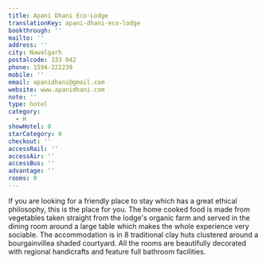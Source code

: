 ```yaml
---
title: Apani Dhani Eco-Lodge
translationKey: apani-dhani-eco-lodge
bookthrough: ''
mailto: ''
address: ''
city: Nawalgarh
postalcode: 333 042
phone: 1594-222239
mobile: ''
email: apanidhani@gmail.com
website: www.apanidhani.com
note: ''
type: hotel
category:
  - H
showHotel: 0
starCategory: 0
checkout: ''
accessRail: ''
accessAir: ''
accessBus: ''
advantage: ''
rooms: 0
---
```

If you are looking for a friendly place to stay which has a great ethical philosophy, this is the place for you. The home cooked food is made from vegetables taken straight from the lodge's organic farm and served in the dining room around a large table which makes the whole experience very sociable.     The accommodation is in 8 traditional clay huts clustered around a bourgainvillea shaded courtyard. All the rooms are beautifully decorated with regional handicrafts and feature full bathroom facilities.